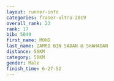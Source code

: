 ```yaml
---
layout: runner-info 
categories: fraser-ultra-2019 
overall_rank: 23
rank: 17
bib: 5049
first_name: MOHD
last_name: ZAMRI BIN SADAN @ SHAHADAN
distance: 50KM
category: 50KM
gender: Male
finish_time: 6-27-52
---
```


